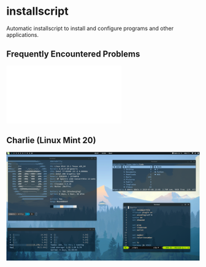 # installscript
Automatic installscript to install and configure programs and other applications.

## Frequently Encountered Problems
![](HELP/FREQUENTLY-ENCOUNTERED-PROBLEMS.md)

## Charlie (Linux Mint 20)
![](./IMG/mint.png)
